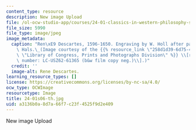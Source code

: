 ```yaml
---
content_type: resource
description: New image Upload
file: /ol-ocw-studio-app/courses/24-01-classics-in-western-philosophy-spring-2006/a3136b0a8d7a66f7c23f4525f9d2e409_24-01s06-th.jpg
file_size: 5990
file_type: image/jpeg
image_metadata:
  caption: "Ren\xE9 Descartes, 1596-1650. Engraving by W. Holl after painting by Franz\
    \ Hals.\_(Image courtesy of the {{% resource_link \"258d1d39-6d75-493c-b939-96c4a1742276\"\
    \ \"Library of Congress, Prints and Photographs Division\" %}} \\[reproduction\
    \ number: LC-USZ62-61365 (b&w film copy neg.)\\].)"
  credit: ''
  image-alt: Rene Descartes.
learning_resource_types: []
license: https://creativecommons.org/licenses/by-nc-sa/4.0/
ocw_type: OCWImage
resourcetype: Image
title: 24-01s06-th.jpg
uid: a3136b0a-8d7a-66f7-c23f-4525f9d2e409
---
```

New image Upload